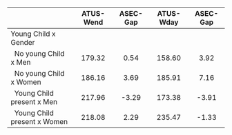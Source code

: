 
|                      |    ATUS-Wend |     ASEC-Gap |    ATUS-Wday |     ASEC-Gap |
| -------------------- | :----------: | :----------: | :----------: | :----------: |
| Young Child x Gender |              |              |              |              |
| &nbsp;&nbsp;No young Child x Men |       179.32 |         0.54 |       158.60 |         3.92 |
| &nbsp;&nbsp;No young Child x Women |       186.16 |         3.69 |       185.91 |         7.16 |
| &nbsp;&nbsp;Young Child present x Men |       217.96 |        -3.29 |       173.38 |        -3.91 |
| &nbsp;&nbsp;Young Child present x Women |       218.08 |         2.29 |       235.47 |        -1.33 |

